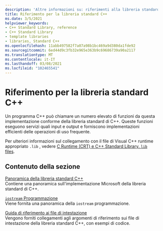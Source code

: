 ```yaml
---
description: 'Altre informazioni su: riferimenti alla libreria standard C++'
title: Riferimento per la libreria standard C++
ms.date: 3/5/2021
helpviewer_keywords:
- C++ Standard Library, reference
- C++ Standard Library
- template libraries
- libraries, Standard C++
ms.openlocfilehash: 11abb497582f7a07a98b1bc469a9d380da1fde92
ms.sourcegitcommit: 6ed44d9c3fb32e965e363b9c69686739a90a2117
ms.translationtype: MT
ms.contentlocale: it-IT
ms.lasthandoff: 03/08/2021
ms.locfileid: "102465541"
---
```

# <a name="c-standard-library-reference"></a>Riferimento per la libreria standard C++

Un programma C++ può chiamare un numero elevato di funzioni da questa implementazione conforme della libreria standard di C++. Queste funzioni eseguono servizi quali input e output e forniscono implementazioni efficienti delle operazioni di uso frequente.

Per ulteriori informazioni sul collegamento con il file di Visual C++ runtime appropriato `.lib` , vedere [C Runtime (CRT) e C++ Standard Library. `lib` files](../c-runtime-library/crt-library-features.md).

## <a name="in-this-section"></a>Contenuto della sezione

[Panoramica della libreria standard C++](../standard-library/cpp-standard-library-overview.md)\
Contiene una panoramica sull'implementazione Microsoft della libreria standard di C++.

[`iostream` Programmazione](../standard-library/iostream-programming.md)\
Viene fornita una panoramica della `iostream` programmazione.

[Guida di riferimento ai file di intestazione](../standard-library/cpp-standard-library-header-files.md)\
Vengono forniti collegamenti agli argomenti di riferimento sui file di intestazione della libreria standard C++, con esempi di codice.
